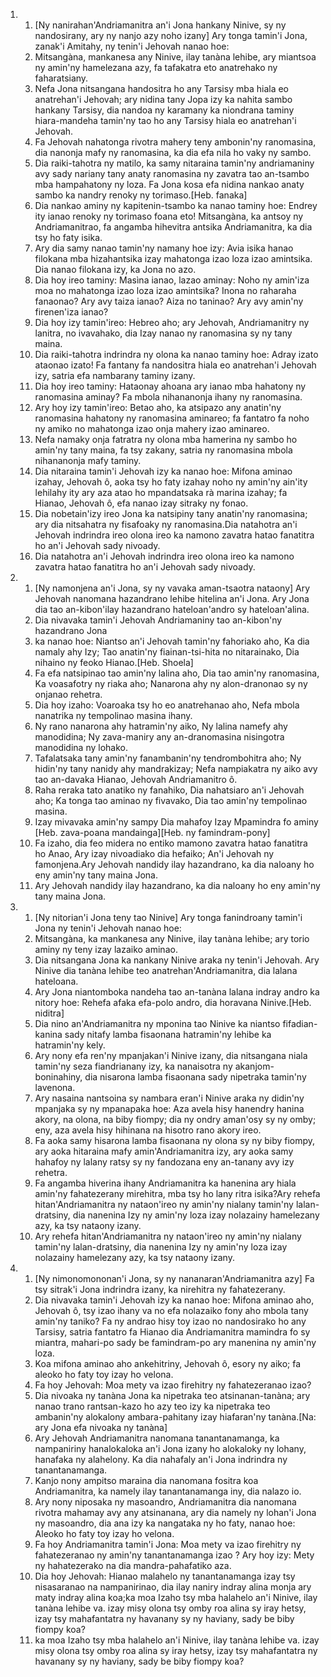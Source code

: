 <ol>
  <li>
    <ol>
      <li>[Ny nanirahan'Andriamanitra an'i Jona hankany Ninive, sy ny nandosirany, ary ny nanjo azy noho izany] Ary tonga tamin'i Jona, zanak'i Amitahy, ny tenin'i Jehovah nanao hoe:</li>
      <li>Mitsangàna, mankanesa any Ninive, ilay tanàna lehibe, ary miantsoa ny amin'ny hamelezana azy, fa tafakatra eto anatrehako ny faharatsiany.</li>
      <li>Nefa Jona nitsangana handositra ho any Tarsisy mba hiala eo anatrehan'i Jehovah; ary nidina tany Jopa izy ka nahita sambo hankany Tarsisy, dia nandoa ny karamany ka niondrana taminy hiara-mandeha tamin'ny tao ho any Tarsisy hiala eo anatrehan'i Jehovah.</li>
      <li>Fa Jehovah nahatonga rivotra mahery teny ambonin'ny ranomasina, dia nanonja mafy ny ranomasina, ka dia efa nila ho vaky ny sambo.</li>
      <li>Dia raiki-tahotra ny matilo, ka samy nitaraina tamin'ny andriamaniny avy sady nariany tany anaty ranomasina ny zavatra tao an-tsambo mba hampahatony ny loza. Fa Jona kosa efa nidina nankao anaty sambo ka nandry renoky ny torimaso.[Heb. fanaka]</li>
      <li>Dia nankao aminy ny kapitenin-tsambo ka nanao taminy hoe: Endrey ity ianao renoky ny torimaso foana eto! Mitsangàna, ka antsoy ny Andriamanitrao, fa angamba hihevitra antsika Andriamanitra, ka dia tsy ho faty isika.</li>
      <li>Ary dia samy nanao tamin'ny namany hoe izy: Avia isika hanao filokana mba hizahantsika izay mahatonga izao loza izao amintsika. Dia nanao filokana izy, ka Jona no azo.</li>
      <li>Dia hoy ireo taminy: Masìna ianao, lazao aminay: Noho ny amin'iza moa no mahatonga izao loza izao amintsika? Inona no raharaha fanaonao? Ary avy taiza ianao? Aiza no taninao? Ary avy amin'ny firenen'iza ianao?</li>
      <li>Dia hoy izy tamin'ireo: Hebreo aho; ary Jehovah, Andriamanitry ny lanitra, no ivavahako, dia Izay nanao ny ranomasina sy ny tany maina.</li>
      <li>Dia raiki-tahotra indrindra ny olona ka nanao taminy hoe: Adray izato ataonao izato! Fa fantany fa nandositra hiala eo anatrehan'i Jehovah izy, satria efa nambarany taminy izany.</li>
      <li>Dia hoy ireo taminy: Hataonay ahoana ary ianao mba hahatony ny ranomasina aminay? Fa mbola nihananonja ihany ny ranomasina.</li>
      <li>Ary hoy izy tamin'ireo: Betao aho, ka atsipazo any anatin'ny ranomasina hahatony ny ranomasina aminareo; fa fantatro fa noho ny amiko no mahatonga izao onja mahery izao aminareo.</li>
      <li>Nefa namaky onja fatratra ny olona mba hamerina ny sambo ho amin'ny tany maina, fa tsy zakany, satria ny ranomasina mbola nihananonja mafy taminy.</li>
      <li>Dia nitaraina tamin'i Jehovah izy ka nanao hoe: Mifona aminao izahay, Jehovah ô, aoka tsy ho faty izahay noho ny amin'ny ain'ity lehilahy ity ary aza atao ho mpandatsaka rà marina izahay; fa Hianao, Jehovah ô, efa nanao izay sitraky ny fonao.</li>
      <li>Dia nobetain'izy ireo Jona ka natsipiny tany anatin'ny ranomasina; ary dia nitsahatra ny fisafoaky ny ranomasina.Dia natahotra an'i Jehovah indrindra ireo olona ireo ka namono zavatra hatao fanatitra ho an'i Jehovah sady nivoady.</li>
      <li>Dia natahotra an'i Jehovah indrindra ireo olona ireo ka namono zavatra hatao fanatitra ho an'i Jehovah sady nivoady.</li>
    </ol>
  </li>
  <li>
    <ol>
      <li>[Ny namonjena an'i Jona, sy ny vavaka aman-tsaotra nataony] Ary Jehovah nanomana hazandrano lehibe hitelina an'i Jona. Ary Jona dia tao an-kibon'ilay hazandrano hateloan'andro sy hateloan'alina.</li>
      <li>Dia nivavaka tamin'i Jehovah Andriamaniny tao an-kibon'ny hazandrano Jona</li>
      <li>ka nanao hoe: Niantso an'i Jehovah tamin'ny fahoriako aho, Ka dia namaly ahy Izy; Tao anatin'ny fiainan-tsi-hita no nitarainako, Dia nihaino ny feoko Hianao.[Heb. Shoela]</li>
      <li>Fa efa natsipinao tao amin'ny lalina aho, Dia tao amin'ny ranomasina, Ka voasafotry ny riaka aho; Nanarona ahy ny alon-dranonao sy ny onjanao rehetra.</li>
      <li>Dia hoy izaho: Voaroaka tsy ho eo anatrehanao aho, Nefa mbola nanatrika ny tempolinao masina ihany.</li>
      <li>Ny rano nanarona ahy hatramin'ny aiko, Ny lalina namefy ahy manodidina; Ny zava-maniry any an-dranomasina nisingotra manodidina ny lohako.</li>
      <li>Tafalatsaka tany amin'ny fanambanin'ny tendrombohitra aho; Ny hidin'ny tany nanidy ahy mandrakizay; Nefa nampiakatra ny aiko avy tao an-davaka Hianao, Jehovah Andriamanitro ô.</li>
      <li>Raha reraka tato anatiko ny fanahiko, Dia nahatsiaro an'i Jehovah aho; Ka tonga tao aminao ny fivavako, Dia tao amin'ny tempolinao masina.</li>
      <li>Izay mivavaka amin'ny sampy Dia mahafoy Izay Mpamindra fo aminy [Heb. zava-poana mandainga][Heb. ny famindram-pony]</li>
      <li>Fa izaho, dia feo midera no entiko mamono zavatra hatao fanatitra ho Anao, Ary izay nivoadiako dia hefaiko; An'i Jehovah ny famonjena.Ary Jehovah nandidy ilay hazandrano, ka dia naloany ho eny amin'ny tany maina Jona.</li>
      <li>Ary Jehovah nandidy ilay hazandrano, ka dia naloany ho eny amin'ny tany maina Jona.</li>
    </ol>
  </li>
  <li>
    <ol>
      <li>[Ny nitorian'i Jona teny tao Ninive] Ary tonga fanindroany tamin'i Jona ny tenin'i Jehovah nanao hoe:</li>
      <li>Mitsangàna, ka mankanesa any Ninive, ilay tanàna lehibe; ary torio aminy ny teny izay lazaiko aminao.</li>
      <li>Dia nitsangana Jona ka nankany Ninive araka ny tenin'i Jehovah. Ary Ninive dia tanàna lehibe teo anatrehan'Andriamanitra, dia lalana hateloana.</li>
      <li>Ary Jona niantomboka nandeha tao an-tanàna lalana indray andro ka nitory hoe: Rehefa afaka efa-polo andro, dia horavana Ninive.[Heb. niditra]</li>
      <li>Dia nino an'Andriamanitra ny mponina tao Ninive ka niantso fifadian-kanina sady nitafy lamba fisaonana hatramin'ny lehibe ka hatramin'ny kely.</li>
      <li>Ary nony efa ren'ny mpanjakan'i Ninive izany, dia nitsangana niala tamin'ny seza fiandrianany izy, ka nanaisotra ny akanjom-boninahiny, dia nisarona lamba fisaonana sady nipetraka tamin'ny lavenona.</li>
      <li>Ary nasaina nantsoina sy nambara eran'i Ninive araka ny didin'ny mpanjaka sy ny mpanapaka hoe: Aza avela hisy hanendry hanina akory, na olona, na biby fiompy; dia ny ondry aman'osy sy ny omby; eny, aza avela hisy hihinana na hisotro rano akory ireo.</li>
      <li>Fa aoka samy hisarona lamba fisaonana ny olona sy ny biby fiompy, ary aoka hitaraina mafy amin'Andriamanitra izy, ary aoka samy hahafoy ny lalany ratsy sy ny fandozana eny an-tanany avy izy rehetra.</li>
      <li>Fa angamba hiverina ihany Andriamanitra ka hanenina ary hiala amin'ny fahatezerany mirehitra, mba tsy ho lany ritra isika?Ary rehefa hitan'Andriamanitra ny nataon'ireo ny amin'ny nialany tamin'ny lalan-dratsiny, dia nanenina Izy ny amin'ny loza izay nolazainy hamelezany azy, ka tsy nataony izany.</li>
      <li>Ary rehefa hitan'Andriamanitra ny nataon'ireo ny amin'ny nialany tamin'ny lalan-dratsiny, dia nanenina Izy ny amin'ny loza izay nolazainy hamelezany azy, ka tsy nataony izany.</li>
    </ol>
  </li>
  <li>
    <ol>
      <li>[Ny nimonomononan'i Jona, sy ny nananaran'Andriamanitra azy] Fa tsy sitrak'i Jona indrindra izany, ka nirehitra ny fahatezerany.</li>
      <li>Dia nivavaka tamin'i Jehovah izy ka nanao hoe: Mifona aminao aho, Jehovah ô, tsy izao ihany va no efa nolazaiko fony aho mbola tany amin'ny taniko? Fa ny andrao hisy toy izao no nandosirako ho any Tarsisy, satria fantatro fa Hianao dia Andriamanitra mamindra fo sy miantra, mahari-po sady be famindram-po ary manenina ny amin'ny loza.</li>
      <li>Koa mifona aminao aho ankehitriny, Jehovah ô, esory ny aiko; fa aleoko ho faty toy izay ho velona.</li>
      <li>Fa hoy Jehovah: Moa mety va izao firehitry ny fahatezeranao izao?</li>
      <li>Dia nivoaka ny tanàna Jona ka nipetraka teo atsinanan-tanàna; ary nanao trano rantsan-kazo ho azy teo izy ka nipetraka teo ambanin'ny alokalony ambara-pahitany izay hiafaran'ny tanàna.[Na: ary Jona efa nivoaka ny tanàna]</li>
      <li>Ary Jehovah Andriamanitra nanomana tanantanamanga, ka nampaniriny hanalokaloka an'i Jona izany ho alokaloky ny lohany, hanafaka ny alahelony. Ka dia nahafaly an'i Jona indrindra ny tanantanamanga.</li>
      <li>Kanjo nony ampitso maraina dia nanomana fositra koa Andriamanitra, ka namely ilay tanantanamanga iny, dia nalazo io.</li>
      <li>Ary nony niposaka ny masoandro, Andriamanitra dia nanomana rivotra mahamay avy any atsinanana, ary dia namely ny lohan'i Jona ny masoandro, dia ana izy ka nangataka ny ho faty, nanao hoe: Aleoko ho faty toy izay ho velona.</li>
      <li>Fa hoy Andriamanitra tamin'i Jona: Moa mety va izao firehitry ny fahatezeranao ny amin'ny tanantanamanga izao ? Ary hoy izy: Mety ny hahatezerako na dia mandra-pahafatiko aza.</li>
      <li>Dia hoy Jehovah: Hianao malahelo ny tanantanamanga izay tsy nisasaranao na nampanirinao, dia ilay naniry indray alina monja ary maty indray alina koa;ka moa Izaho tsy mba halahelo an'i Ninive, ilay tanàna lehibe va. izay misy olona tsy omby roa alina sy iray hetsy, izay tsy mahafantatra ny havanany sy ny haviany, sady be biby fiompy koa?</li>
      <li>ka moa Izaho tsy mba halahelo an'i Ninive, ilay tanàna lehibe va. izay misy olona tsy omby roa alina sy iray hetsy, izay tsy mahafantatra ny havanany sy ny haviany, sady be biby fiompy koa?</li>
    </ol>
  </li>
</ol>
